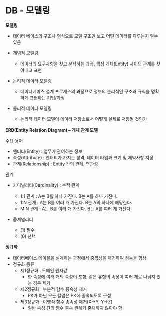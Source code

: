 # DB - 모델링

**모델링**

- 데이터 베이스의 구조나 형식으로 모델 구조만 보고 어떤 데이터를 다루는지 알수 있음
- 개념적 모델링 
  - 데이터의 요구사항을 찾고 분석하는 과정, 핵심 개체(Entity) 사이의 관계를 찾아내고 표현

- 논리적 데이터 모델링
  - 데이터베이스 설계 프로세스의 과정으로 정보의 논리적인 구조와 규칙을 명확하게 표현하는 기법/과정

- 물리적 데이터 모델링
  - 논리적 데이터 모델이 데이터 저장소로서 어떻게 실제로 저장될 것인가



**ERD(Entity Relation Diagram) – 개체 관계 모델**

주요 용어 

- 엔터티(Entity) : 업무가 관여하는 정보
- 속성(Attribute) : 엔터티가 가지는 성격, 데이터 타입과 크기 및 제약사항 지정
- 관계(Relationship) : Entity 간의 관계, 연관성

관계

- 카디널리티(Cardinality) : 수적 관계
  - 1:1 관계 : A는 B를 하나 가진다. B는 A를 하나 가진다.
  - 1:N 관계 : A는 B를 여러 개 가진다. B는 A의 하나에 해당한다. 
  - M:N 관계 : A는 B를 여러 개 가진다. B는 A를 여러 개 가진다.

- 옵셔널리티
  - (1) 필수
  - (0) 선택



**정규화** 

- 데이터베이스 테이블을 설계하는 과정에서 중복성을 제거하여 성능을 향상
- 정규화 종류
  - 제1정규화 : 도메인 원자값
    - 한 속성에 여러 개의 속성이 포함, 같은 유형의 속성이 여러 개로 나눠져 있는 경우 제거
  - 제2정규화 : 부분적 함수 종속성 제거
    - PK가 아닌 모든 칼럼은 PK에 종속되도록 구성
  - 제3정규화 : 이행적 함수 종속성 제거(X->Y, Y->Z)
    - 일반 속성 간의 함수 종속 관계가 존재하지 않아야 함